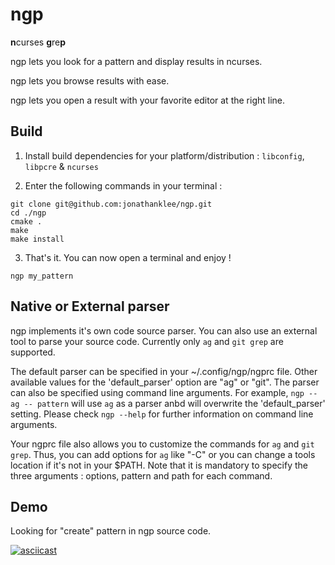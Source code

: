 ngp
===

**n**curses **g**re**p**

ngp lets you look for a pattern and display results in ncurses.

ngp lets you browse results with ease.

ngp lets you open a result with your favorite editor at the right line.

Build
------------

1. Install build dependencies for your platform/distribution : `libconfig`, `libpcre` & `ncurses`

2. Enter the following commands in your terminal :

```
git clone git@github.com:jonathanklee/ngp.git
cd ./ngp
cmake .
make
make install
```

3. That's it. You can now open a terminal and enjoy !

```
ngp my_pattern
```

Native or External parser
----------
ngp implements it's own code source parser. You can also use an external tool to parse your source code.
Currently only `ag` and `git grep` are supported.

The default parser can be specified in your ~/.config/ngp/ngprc file.
Other available values for the 'default_parser' option are "ag" or "git". The parser can also be specified using command line arguments.
For example, `ngp --ag -- pattern` will use `ag` as a parser anbd will overwrite the 'default_parser' setting.
Please check `ngp --help` for further information on command line arguments.

Your ngprc file also allows you to customize the commands for `ag` and `git grep`. Thus, you can add options for `ag` like "-C"
or you can change a tools location if it's not in your $PATH.
Note that it is mandatory to specify the three arguments : options, pattern and path for each command.

Demo
-------

Looking for "create" pattern in ngp source code.

[![asciicast](https://asciinema.org/a/2r4kmqt572knj5m271z6o7b0y.png)](https://asciinema.org/a/2r4kmqt572knj5m271z6o7b0y)
